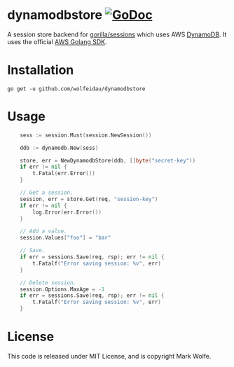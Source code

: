 # dynamodbstore [![GoDoc](http://img.shields.io/badge/go-documentation-blue.svg?style=flat-square)](http://godoc.org/github.com/wolfeidau/dynamodbstore)

A session store backend for [gorilla/sessions](https://github.com/gorilla/sessions) which uses AWS [DynamoDB](https://aws.amazon.com/dynamodb). It uses the official [AWS Golang SDK](github.com/aws/aws-sdk-go).

# Installation

```
go get -u github.com/wolfeidau/dynamodbstore
```

# Usage

```go
    sess := session.Must(session.NewSession())

    ddb := dynamodb.New(sess)

    store, err = NewDynamodbStore(ddb, []byte("secret-key"))
	if err != nil {
		t.Fatal(err.Error())
	}

    // Get a session.
    session, err = store.Get(req, "session-key")
    if err != nil {
        log.Error(err.Error())
    }

    // Add a value.
    session.Values["foo"] = "bar"

    // Save.
    if err = sessions.Save(req, rsp); err != nil {
        t.Fatalf("Error saving session: %v", err)
    }

    // Delete session.
    session.Options.MaxAge = -1
    if err = sessions.Save(req, rsp); err != nil {
        t.Fatalf("Error saving session: %v", err)
    }
```

# License

This code is released under MIT License, and is copyright Mark Wolfe.